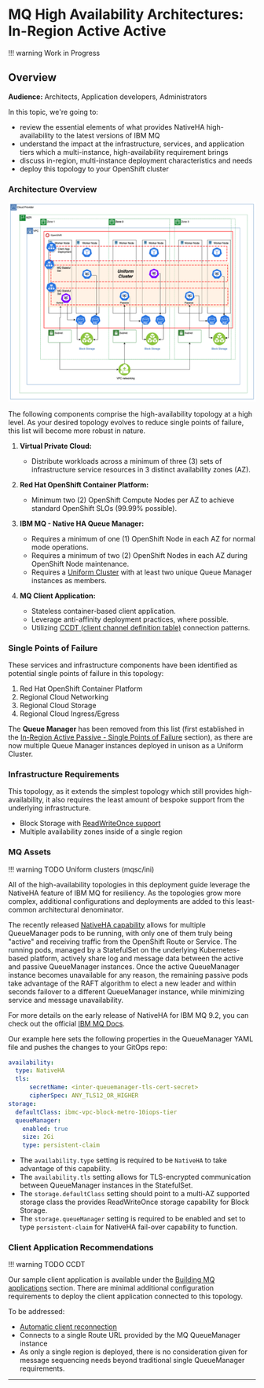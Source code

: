 # MQ High Availability Architectures: In-Region Active Active
<!--- cSpell:ignore clusterrole Jmeter kubeseal namespace queuemanager clusterrolebinding SPOFs MTTR MTBF CCDT mqsc qube cntk autoplay allowfullscreen -->

!!! warning
      Work in Progress

## Overview

**Audience:** Architects, Application developers, Administrators

In this topic, we're going to:

- review the essential elements of what provides NativeHA high-availability to the latest versions of IBM MQ
- understand the impact at the infrastructure, services, and application tiers which a multi-instance, high-availability requirement brings
- discuss in-region, multi-instance deployment characteristics and needs
- deploy this topology to your OpenShift cluster

### Architecture Overview

![ha3-overview](./images/ha3-ir-aa.png)

The following components comprise the high-availability topology at a high level. As your desired topology evolves to reduce single points of failure, this list will become more robust in nature.

1. **Virtual Private Cloud:**
      - Distribute workloads across a minimum of three (3) sets of infrastructure service resources in 3 distinct availability zones (AZ).

2. **Red Hat OpenShift Container Platform:**
      - Minimum two (2) OpenShift Compute Nodes per AZ to achieve standard OpenShift SLOs (99.99% possible).

3. **IBM MQ - Native HA Queue Manager:**
      - Requires a minimum of one (1) OpenShift Node in each AZ for normal mode operations.
      - Requires a minimum of two (2) OpenShift Nodes in each AZ during OpenShift Node maintenance.
      - Requires a [Uniform Cluster](https://www.ibm.com/docs/en/ibm-mq/9.2?topic=cluster-about-uniform-clusters) with at least two unique Queue Manager instances as members.

4. **MQ Client Application:**
      - Stateless container-based client application.
      - Leverage anti-affinity deployment practices, where possible.
      - Utilizing [CCDT (client channel definition table)](https://www.ibm.com/docs/en/ibm-mq/9.2?topic=manager-mqi-client-client-channel-definition-table-ccdt) connection patterns.

### Single Points of Failure

These services and infrastructure components have been identified as potential single points of failure in this topology:

1. Red Hat OpenShift Container Platform
2. Regional Cloud Networking
3. Regional Cloud Storage
4. Regional Cloud Ingress/Egress

The **Queue Manager** has been removed from this list (first established in the [In-Region Active Passive - Single Points of Failure](../ha1-ir-ap/#single-points-of-failure) section), as there are now multiple Queue Manager instances deployed in unison as a Uniform Cluster.

### Infrastructure Requirements

This topology, as it extends the simplest topology which still provides high-availability, it also requires the least amount of bespoke support from the underlying infrastructure.

- Block Storage with [ReadWriteOnce support](https://kubernetes.io/docs/concepts/storage/persistent-volumes/#access-modes)
- Multiple availability zones inside of a single region

### MQ Assets

!!! warning
      TODO Uniform clusters (mqsc/ini)

All of the high-availability topologies in this deployment guide leverage the NativeHA feature of IBM MQ for resiliency. As the topologies grow more complex, additional configurations and deployments are added to this least-common architectural denominator.

The recently released [NativeHA capability](https://www.ibm.com/docs/en/ibm-mq/9.2?topic=openshift-native-ha-early-release) allows for multiple QueueManager pods to be running, with only one of them truly being "active" and receiving traffic from the OpenShift Route or Service. The running pods, managed by a StatefulSet on the underlying Kubernetes-based platform,  actively share log and message data between the active and passive QueueManager instances. Once the active QueueManager instance becomes unavailable for any reason, the remaining passive pods take advantage of the RAFT algorithm to elect a new leader and within seconds failover to a different QueueManager instance, while minimizing service and message unavailability.

For more details on the early release of NativeHA for IBM MQ 9.2, you can check out the official [IBM MQ Docs](https://www.ibm.com/docs/en/ibm-mq/9.2?topic=openshift-native-ha-early-release).

Our example here sets the following properties in the QueueManager YAML file and pushes the changes to your GitOps repo:

```yaml
availability:
  type: NativeHA
  tls:
      secretName: <inter-queuemanager-tls-cert-secret>
      cipherSpec: ANY_TLS12_OR_HIGHER
storage:
  defaultClass: ibmc-vpc-block-metro-10iops-tier
  queueManager:
    enabled: true
    size: 2Gi
    type: persistent-claim
```

- The `availability.type` setting is required to be `NativeHA` to take advantage of this capability.
- The `availability.tls` setting allows for TLS-encrypted communication between QueueManager instances in the StatefulSet.
- The `storage.defaultClass` setting should point to a multi-AZ supported storage class the provides ReadWriteOnce storage capability for Block Storage.
- The `storage.queueManager` setting is required to be enabled and set to type `persistent-claim` for NativeHA fail-over capability to function.

### Client Application Recommendations

!!! warning
      TODO CCDT

Our sample client application is available under the [Building MQ applications](../app-pipeline/topic1.md) section. There are minimal additional configuration requirements to deploy the client application connected to this topology.

To be addressed:

- [Automatic client reconnection](https://www.ibm.com/docs/en/ibm-mq/9.2?topic=restart-automatic-client-reconnection)
- Connects to a single Route URL provided by the MQ QueueManager instance
- As only a single region is deployed, there is no consideration given for message sequencing needs beyond traditional single QueueManager requirements.

---
